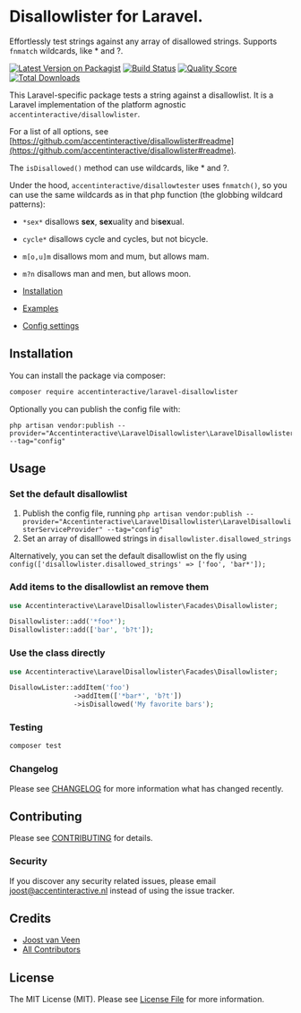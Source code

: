 # Disallowlister for Laravel. 

Effortlessly test strings against any array of disallowed strings. Supports `fnmatch` wildcards, like * and ?. 

[![Latest Version on Packagist](https://img.shields.io/packagist/v/accentinteractive/laravel-disallowlister.svg?style=flat-square)](https://packagist.org/packages/accentinteractive/laravel-disallowlister)
[![Build Status](https://img.shields.io/travis/accentinteractive/laravel-disallowlister/master.svg?style=flat-square)](https://travis-ci.org/accentinteractive/laravel-disallowlister)
[![Quality Score](https://img.shields.io/scrutinizer/g/accentinteractive/laravel-disallowlister.svg?style=flat-square)](https://scrutinizer-ci.com/g/accentinteractive/laravel-disallowlister)
[![Total Downloads](https://img.shields.io/packagist/dt/accentinteractive/laravel-disallowlister.svg?style=flat-square)](https://packagist.org/packages/accentinteractive/laravel-disallowlister)

This Laravel-specific package tests a string against a disallowlist. It is a Laravel implementation of the platform agnostic `accentinteractive/disallowlister`.

For a list of all options, see [https://github.com/accentinteractive/disallowlister#readme](https://github.com/accentinteractive/disallowlister#readme). 

The `isDisallowed()` method can use wildcards, like * and ?. 

Under the hood, `accentinteractive/disallowtester` uses `fnmatch()`, so you can use the same wildcards as in that php function (the globbing wildcard patterns):
- `*sex*` disallows **sex**, **sex**uality and bi**sex**ual.
- `cycle*` disallows cycle and cycles, but not bicycle.
- `m[o,u]m` disallows mom and mum, but allows mam.
- `m?n` disallows man and men, but allows moon.

- [Installation](#installation) 
- [Examples](#usage) 
- [Config settings](#config-settings)

## Installation

You can install the package via composer:

```bash
composer require accentinteractive/laravel-disallowlister
```

Optionally you can publish the config file with:
```
php artisan vendor:publish --provider="Accentinteractive\LaravelDisallowlister\LaravelDisallowlisterServiceProvider" --tag="config"
```

## Usage

### Set the default disallowlist
1. Publish the config file, running `php artisan vendor:publish --provider="Accentinteractive\LaravelDisallowlister\LaravelDisallowlisterServiceProvider" --tag="config"`
2. Set an array of disalllowed strings in `disallowlister.disallowed_strings`

Alternatively, you can set the default disallowlist on the fly using `config(['disallowlister.disallowed_strings' => ['foo', 'bar*']);` 

### Add items to the disallowlist an remove them
```php
use Accentinteractive\LaravelDisallowlister\Facades\Disallowlister;

Disallowlister::add('*foo*');
Disallowlister::add(['bar', 'b?t']);
```
### Use the class directly
```php
use Accentinteractive\LaravelDisallowlister\Facades\Disallowlister;

DisallowLister::addItem('foo')
                ->addItem(['*bar*', 'b?t'])
                ->isDisallowed('My favorite bars');

```

### Testing

``` bash
composer test
```

### Changelog

Please see [CHANGELOG](CHANGELOG.md) for more information what has changed recently.

## Contributing

Please see [CONTRIBUTING](CONTRIBUTING.md) for details.

### Security

If you discover any security related issues, please email joost@accentinteractive.nl instead of using the issue tracker.

## Credits

- [Joost van Veen](https://github.com/accentinteractive)
- [All Contributors](../../contributors)

## License

The MIT License (MIT). Please see [License File](LICENSE.md) for more information.
